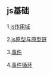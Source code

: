 ## js基础

1.[js作用域](./js基础/scope.md)

2.[js原型与原型链](./js基础/proto.md)

3.[事件](./js基础/event.md)

4.[事件循环](./js基础/EventLoop.md)